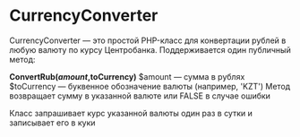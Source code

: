 # CurrencyConverter

CurrencyConverter — это простой PHP-класс для конвертации рублей в любую валюту по курсу Центробанка.
Поддерживается один публичный метод:

**ConvertRub($amount,$toCurrency)**
$amount — сумма в рублях
$toCurrency — буквенное обозначение валюты (например, 'KZT')
Метод возвращает сумму в указанной валюте или FALSE в случае ошибки

Класс запрашивает курс указанной валюты один раз в сутки и записывает его в куки
